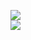 [![](https://img.shields.io/badge/Made%20With-Github%20Spray-lightgrey.svg?style=for-the-badge&logo=github)](https://github.com/Annihil/github-spray#30212)  
[![](https://i.imgur.com/2DrTn0Z.gif)](https://github.com/Annihil/github-spray)